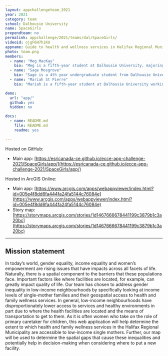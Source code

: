 ```yaml
---
layout: appchallengeteam_2021
year: 2021
category: team
school: Dalhousie University
name: SpaceGirls
prependteam: no
permalink: appchallenge/2021/teams/dal/SpaceGirls/
videoid: ojgF6H7hiKU
appname: Guide to health and wellness services in Halifax Regional Municipality
photo: team.png
members:
  - name: "Meg MacKay"
    bio: "Meg is a fifth-year student at Dalhousie University, majoring in environmental science. Meg spent her undergrad learning about some of her varied interests (and switching programs a couple times!), from journalism, to sustainability, to geography. She has got a new-found passion for spatial information and is especially interested in how geographic information science and technology can be used to look at social and environmental issues. This year’s theme for the ESRI App Challenge allowed her to explore just that!"
  - name: "Sage Mosgrove"
    bio: "Sage is a 4th year undergraduate student from Dalhousie University, studying environmental science and economics. She is an interdisciplinary student with interests in food system sustainability, ecological economics, and geographic information science. After graduation, Sage hopes to have a relaxing summer before taking on a research-based Master of Environmental Studies Degree, using her GIS knowledge to address issues of food system sustainability and development in Canada."
  - name: "Mariah St Pierre"
    bio: "Mariah is a fifth-year student at Dalhousie University working towards a BSc in Environmental Science, a minor in Statistics, certificates in GIS and EIA with co-op option. She has grown her passion for environmental justice, physical geography and spatial analysis through various courses and work terms while at Dal. She is currently employed with Northern Affairs Canada in renewable energy programming for northern remote communities and hopes to join full-time after her graduation this spring. Mariah is considering a Masters of Geodesy and Geomatic Engineering at UNB in the coming years but hopes to gain some real-world work."

demo:
  url: "app/"
  github: yes
  hidden: no

docs:
  - name: README.md
    file: README.md
    readme: yes

---
```


Hosted on GitHub:

- Main app: [https://esricanada-ce.github.io/ecce-app-challenge-2021/SpaceGirls/app/](https://esricanada-ce.github.io/ecce-app-challenge-2021/SpaceGirls/app/)

Hosted in ArcGIS Online:

- Main app: [https://www.arcgis.com/apps/webappviewer/index.html?id=005e4f8dd6fa444fa24fa5144c76084e](https://www.arcgis.com/apps/webappviewer/index.html?id=005e4f8dd6fa444fa24fa5144c76084e)
- Story map: [https://storymaps.arcgis.com/stories/1d1467666678441199c3879b1c3a20bc](https://storymaps.arcgis.com/stories/1d1467666678441199c3879b1c3a20bc)

---

## Mission statement

In today’s world, gender equality, income equality and women’s empowerment are rising issues that have impacts across all facets of life. Naturally, there is a spatial component to the barriers that these populations face. Important factors like where facilities are located, for example, can greatly impact quality of life. Our team has chosen to address gender inequality in low-income neighbourhoods by specifically looking at income levels of single-mother families and their geospatial access to health and family wellness services. In general, low-income neighbourhoods have disproportionately lower access to services and healthy environments in part due to where the health facilities are located and the means of transportation to get to them. As it is often women who take on the role of primary caretaker for children, this web application will help determine the extent to which health and family wellness services in the Halifax Regional Municipality are accessible to low-income single mothers. Further, our map will be used to determine the spatial gaps that cause these inequalities and potentially help in decision-making when considering where to put a new facility.
